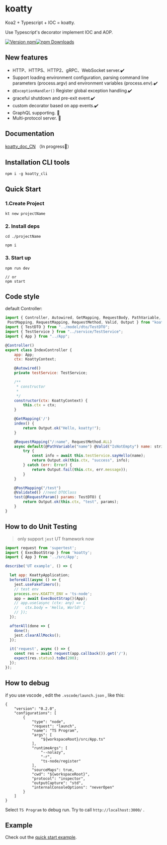 # koatty

Koa2 + Typescript + IOC = koatty. 

Use Typescript's decorator implement IOC and AOP.

[![Version npm](https://img.shields.io/npm/v/koatty.svg?style=flat-square)](https://www.npmjs.com/package/koatty)[![npm Downloads](https://img.shields.io/npm/dm/koatty.svg?style=flat-square)](https://npmcharts.com/compare/koatty?minimal=true)

## New features 

* HTTP、HTTPS、HTTP2、gRPC、WebSocket server.✔️
* Support loading environment configuration, parsing command line parameters (process.argv) and environment variables (process.env).✔️
* `@ExceptionHandler()` Register global exception handling.✔️
* graceful shutdown and pre-exit event.✔️
* custom decorator based on app events.✔️
* GraphQL supporting. 💪
* Multi-protocol server. 💪


## Documentation

[koatty_doc_CN](https://koatty.org/) （In progress💪）


## Installation CLI tools

```shell
npm i -g koatty_cli
```

## Quick Start

### 1.Create Project

```shell
kt new projectName

```

### 2. Install deps

```
cd ./projectName

npm i
```

### 3. Start up

```
npm run dev

// or
npm start
```

## Code style

default Controller:

```javascript
import { Controller, Autowired, GetMapping, RequestBody, PathVariable,
 PostMapping, RequestMapping, RequestMethod, Valid, Output } from "koatty";
import { TestDTO } from "../model/dto/TestDTO";
import { TestService } from "../service/TestService";
import { App } from "../App";

@Controller()
export class IndexController {
    app: App;
    ctx: KoattyContext;

    @Autowired()
    private testService: TestService;

    /**
     * constructor
     *
     */
    constructor(ctx: KoattyContext) {
        this.ctx = ctx;
    }

    @GetMapping('/')
    index() {
        return Output.ok("Hello, koatty!");
    }

    @RequestMapping("/:name", RequestMethod.ALL)
    async default(@PathVariable("name") @Valid("IsNotEmpty") name: string) {
        try {
            const info = await this.testService.sayHello(name);
            return Output.ok(this.ctx, "success", info);
        } catch (err: Error) {
            return Output.fail(this.ctx, err.message));
        }
    }

    @PostMapping("/test")
    @Validated() //need DTOClass
    test(@RequestParam() params: TestDTO) {
        return Output.ok(this.ctx, "test", params);
    }
}
```

## How to do Unit Testing

>only support `jest` UT framework now 

```javascript
import request from 'supertest';
import { ExecBootStrap } from 'koatty';
import { App } from '../src/App';

describe('UT example', () => {

  let app: KoattyApplication;
  beforeAll(async () => {
    jest.useFakeTimers();
    // test env
    process.env.KOATTY_ENV = 'ts-node';
    app = await ExecBootStrap()(App);
    // app.use(async (ctx: any) => {
    //   ctx.body = 'Hello, World!';
    // });
  });

  afterAll(done => {
    done();
    jest.clearAllMocks();
  });

  it('request', async () => {
    const res = await request(app.callback()).get('/');
    expect(res.status).toBe(200);
  });
});

```

## How to debug

if you use vscode , edit the `.vscode/launch.json` , like this: 
```
{
    "version": "0.2.0",
    "configurations": [
        {
            "type": "node",
            "request": "launch",
            "name": "TS Program",
            "args": [
                "${workspaceRoot}/src/App.ts" 
            ],
            "runtimeArgs": [
                "--nolazy",
                "-r",
                "ts-node/register"
            ],
            "sourceMaps": true,
            "cwd": "${workspaceRoot}",
            "protocol": "inspector",
            "outputCapture": "std",
            "internalConsoleOptions": "neverOpen"
        }
    ]
}
```
Select `TS Program` to debug run. Try to call `http://localhost:3000/` .

## Example

Check out the [quick start example][quick-example].

[quick-example]: https://github.com/Koatty/koatty_template



